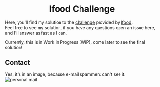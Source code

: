 <h1 align="center" >Ifood Challenge</h1>

Here, you'll find my solution to the [challenge](https://github.com/ifood/vemproifood-backend) provided by [Ifood](https://ifood.com.br).
<br>Feel free to see my solution, if you have any questions open an issue here, and I'll answer as fast as I can.

Currently, this is in Work in Progress (WiP), come later to see the final solution!

## Contact
Yes, it's in an image, because e-mail spammers can't see it.
<br>
![personal mail](https://i.imgur.com/HfVg8Ga.png)